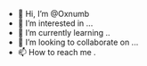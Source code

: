 - 👋 Hi, I’m @Oxnumb
- 👀 I’m interested in ...
- 🌱 I’m currently learning ..
- 💞️ I’m looking to collaborate on ...
- 📫 How to reach me .

<!---
Oxnumb/Oxnumb is a ✨ special ✨ repository because its `README.md` (this file) appears on your GitHub profile.
You can click the Preview link to take a look at your changes.
---
